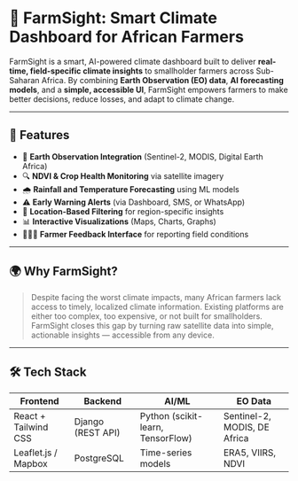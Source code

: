 # 🌾 FarmSight: Smart Climate Dashboard for African Farmers

FarmSight is a smart, AI-powered climate dashboard built to deliver **real-time, field-specific climate insights** to smallholder farmers across Sub-Saharan Africa. By combining **Earth Observation (EO) data**, **AI forecasting models**, and a **simple, accessible UI**, FarmSight empowers farmers to make better decisions, reduce losses, and adapt to climate change.

---

## 🚀 Features

- 📡 **Earth Observation Integration** (Sentinel-2, MODIS, Digital Earth Africa)
- 🔍 **NDVI & Crop Health Monitoring** via satellite imagery
- 🌧️ **Rainfall and Temperature Forecasting** using ML models
- ⚠️ **Early Warning Alerts** (via Dashboard, SMS, or WhatsApp)
- 📍 **Location-Based Filtering** for region-specific insights
- 📊 **Interactive Visualizations** (Maps, Charts, Graphs)
- 🧑🏾‍🌾 **Farmer Feedback Interface** for reporting field conditions

---

## 🌍 Why FarmSight?

> Despite facing the worst climate impacts, many African farmers lack access to timely, localized climate information. Existing platforms are either too complex, too expensive, or not built for smallholders. FarmSight closes this gap by turning raw satellite data into simple, actionable insights — accessible from any device.

---

## 🛠️ Tech Stack

| Frontend | Backend | AI/ML | EO Data |
|----------|---------|-------|---------|
| React + Tailwind CSS | Django (REST API) | Python (scikit-learn, TensorFlow) | Sentinel-2, MODIS, DE Africa |
| Leaflet.js / Mapbox | PostgreSQL | Time-series models | ERA5, VIIRS, NDVI |

